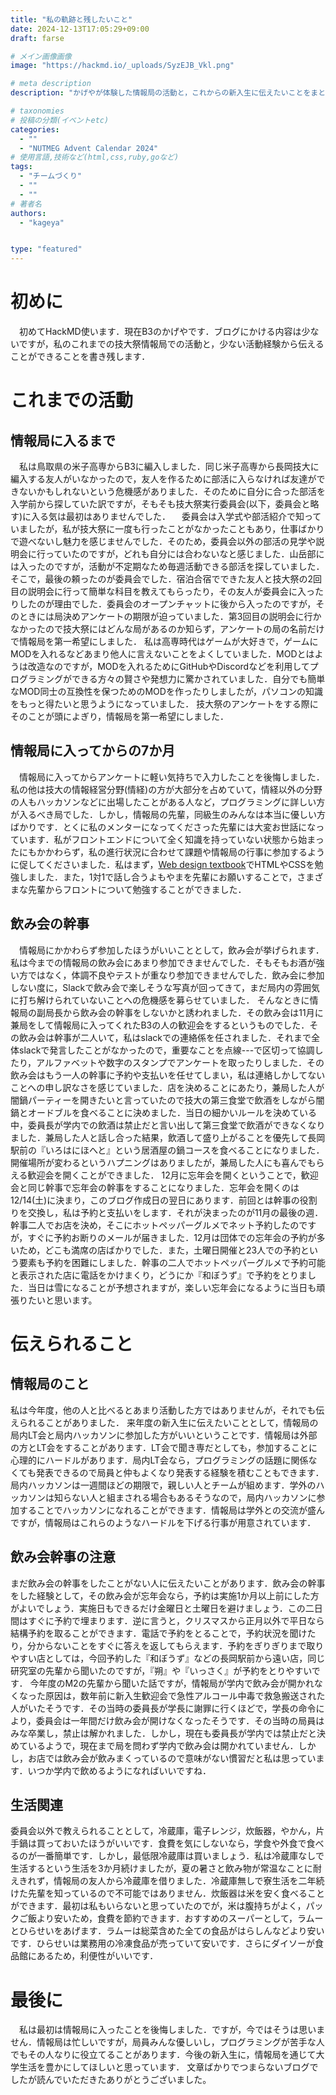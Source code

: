 ```yaml
---
title: "私の軌跡と残したいこと"
date: 2024-12-13T17:05:29+09:00
draft: farse

# メイン画像画像
image: "https://hackmd.io/_uploads/SyzEJB_Vkl.png"

# meta description
description: "かげやが体験した情報局の活動と，これからの新入生に伝えたいことをまとめました"

# taxonomies
# 投稿の分類(イベントetc)
categories:
  - ""
  - "NUTMEG Advent Calendar 2024"
# 使用言語,技術など(html,css,ruby,goなど)
tags:
  - "チームづくり"
  - ""
  - ""
# 著者名
authors:
  - "kageya"


type: "featured"
---
```

# 初めに
　初めてHackMD使います．現在B3のかげやです．ブログにかける内容は少ないですが，私のこれまでの技大祭情報局での活動と，少ない活動経験から伝えることができることを書き残します．
# これまでの活動
## 情報局に入るまで
　私は鳥取県の米子高専からB3に編入しました．同じ米子高専から長岡技大に編入する友人がいなかったので，友人を作るために部活に入らなければ友達ができないかもしれないという危機感がありました．そのために自分に合った部活を入学前から探していた訳ですが，そもそも技大祭実行委員会(以下，委員会と略す)に入る気は最初はありませんでした．
　委員会は入学式や部活紹介で知っていましたが，私が技大祭に一度も行ったことがなかったこともあり，仕事ばかりで遊べないし魅力を感じませんでした．そのため，委員会以外の部活の見学や説明会に行っていたのですが，どれも自分には合わないなと感じました．山岳部には入ったのですが，活動が不定期なため毎週活動できる部活を探していました．そこで，最後の頼ったのが委員会でした．宿泊合宿でできた友人と技大祭の2回目の説明会に行って簡単な科目を教えてもらったり，その友人が委員会に入ったりしたのが理由でした．委員会のオープンチャットに後から入ったのですが，そのときには局決めアンケートの期限が迫っていました．第3回目の説明会に行かなかったので技大祭にはどんな局があるのか知らず，アンケートの局の名前だけで情報局を第一希望にしました．
 私は高専時代はゲームが大好きで，ゲームにMODを入れるなどあまり他人に言えないことをよくしていました．MODとはようは改造なのですが，MODを入れるためにGitHubやDiscordなどを利用してプログラミングができる方々の賢さや発想力に驚かされていました．自分でも簡単なMOD同士の互換性を保つためのMODを作ったりしましたが，パソコンの知識をもっと得たいと思うようになっていました．
 技大祭のアンケートをする際にそのことが頭によぎり，情報局を第一希望にしました．
## 情報局に入ってからの7か月
　情報局に入ってからアンケートに軽い気持ちで入力したことを後悔しました．私の他は技大の情報経営分野(情経)の方が大部分を占めていて，情経以外の分野の人もハッカソンなどに出場したことがある人など，プログラミングに詳しい方が入るべき局でした．しかし，情報局の先輩，同級生のみんなは本当に優しい方ばかりです．とくに私のメンターになってくださった先輩には大変お世話になっています．私がフロントエンドについて全く知識を持っていない状態から始まったにもかかわらず，私の進行状況に合わせて課題や情報局の行事に参加するように促してくださいました．私はまず，[Web design textbook](https://web-design-textbook.com/#google_vignette)でHTMLやCSSを勉強しました．また，1対1で話し合うよもやまを先輩にお願いすることで，さまざまな先輩からフロントについて勉強することができました．
## 飲み会の幹事
　情報局にかかわらず参加したほうがいいこととして，飲み会が挙げられます．私は今までの情報局の飲み会にあまり参加できませんでした．そもそもお酒が強い方ではなく，体調不良やテストが重なり参加できませんでした．飲み会に参加しない度に，Slackで飲み会で楽しそうな写真が回ってきて，まだ局内の雰囲気に打ち解けられていないことへの危機感を募らせていました．
 そんなときに情報局の副局長から飲み会の幹事をしないかと誘われました．その飲み会は11月に兼局をして情報局に入ってくれたB3の人の歓迎会をするというものでした．その飲み会は幹事が二人いて，私はslackでの連絡係を任されました．それまで全体slackで発言したことがなかったので，重要なことを点線---で区切って協調したり，アルファベットや数字のスタンプでアンケートを取ったりしました．その飲み会はもう一人の幹事に予約や支払いを任せてしまい，私は連絡しかしてないことへの申し訳なさを感じていました．店を決めることにあたり，兼局した人が闇鍋パーティーを開きたいと言っていたので技大の第三食堂で飲酒をしながら闇鍋とオードブルを食べることに決めました．当日の細かいルールを決めている中，委員長が学内での飲酒は禁止だと言い出して第三食堂で飲酒ができなくなりました．兼局した人と話し合った結果，飲酒して盛り上がることを優先して長岡駅前の『いろはにほへと』という居酒屋の鍋コースを食べることになりました．開催場所が変わるというハプニングはありましたが，兼局した人にも喜んでもらえる歓迎会を開くことができました．
 12月に忘年会を開くということで，歓迎会と同じ幹事で忘年会の幹事をすることになりました．忘年会を開くのは12/14(土)に決まり，このブログ作成日の翌日にあります．前回とは幹事の役割りを交換し，私は予約と支払いをします．それが決まったのが11月の最後の週．幹事二人でお店を決め，そこにホットペッパーグルメでネット予約したのですが，すぐに予約お断りのメールが届きました．12月は団体での忘年会の予約が多いため，どこも満席の店ばかりでした．また，土曜日開催と23人での予約という要素も予約を困難にしました．幹事の二人でホットペッパーグルメで予約可能と表示された店に電話をかけまくり，どうにか『和ぼうず』で予約をとりました．当日は雪になることが予想されますが，楽しい忘年会になるように当日も頑張りたいと思います。
# 伝えられること
## 情報局のこと
 私は今年度，他の人と比べるとあまり活動した方ではありませんが，それでも伝えられることがありました．
  来年度の新入生に伝えたいこととして，情報局の局内LT会と局内ハッカソンに参加した方がいいということです．情報局は外部の方とLT会をすることがあります．LT会で聞き専だとしても，参加することに心理的にハードルがあります．局内LT会なら，プログラミングの話題に関係なくても発表できるので局員と仲もよくなり発表する経験を積むこともできます．局内ハッカソンは一週間ほどの期限で，親しい人とチームが組めます．学外のハッカソンは知らない人と組まされる場合もあるそうなので，局内ハッカソンに参加することでハッカソンになれることができます．情報局は学外との交流が盛んですが，情報局はこれらのようなハードルを下げる行事が用意されています．
## 飲み会幹事の注意
  まだ飲み会の幹事をしたことがない人に伝えたいことがあります．飲み会の幹事をした経験として，その飲み会が忘年会なら，予約は実施1か月以上前にした方がよいでしょう．実施日もできるだけ金曜日と土曜日を避けましょう．この二日間はすぐに予約で埋まります．逆に言うと，クリスマスから正月以外で平日なら結構予約を取ることができます．電話で予約をとることで，予約状況を聞けたり，分からないことをすぐに答えを返してもらえます．予約をぎりぎりまで取りやすい店としては，今回予約した『和ぼうず』などの長岡駅前から遠い店，同じ研究室の先輩から聞いたのですが，『朔』や『いっさく』が予約をとりやすいです．
  今年度のM2の先輩から聞いた話ですが，情報局が学内で飲み会が開かれなくなった原因は，数年前に新入生歓迎会で急性アルコール中毒で救急搬送された人がいたそうです．その当時の委員長が学長に謝罪に行くほどで，学長の命令により，委員会は一年間だけ飲み会が開けなくなったそうです．その当時の局員はみな卒業し，禁止は解かれました．しかし，現在も委員長が学内では禁止だと決めているようで，現在まで局を問わず学内で飲み会は開かれていません．しかし，お店では飲み会が飲みまくっているので意味がない慣習だと私は思っています．いつか学内で飲めるようになればいいですね．
## 生活関連
  委員会以外で教えられることとして，冷蔵庫，電子レンジ，炊飯器，やかん，片手鍋は買っておいたほうがいいです．食費を気にしないなら，学食や外食で食べるのが一番簡単です．しかし，最低限冷蔵庫は買いましょう．私は冷蔵庫なしで生活するという生活を3か月続けましたが，夏の暑さと飲み物が常温なことに耐えきれず，情報局の友人から冷蔵庫を借りました．冷蔵庫無しで寮生活を二年続けた先輩を知っているので不可能ではありません．炊飯器は米を安く食べることができます．最初は私もいらないと思っていたのでが，米は腹持ちがよく，パックご飯より安いため，食費を節約できます．おすすめのスーパーとして，ラムーとひらせいをあげます．ラムーは総菜含めた全ての食品がはらしんなどより安いです．ひらせいは業務用の冷凍食品が売っていて安いです．さらにダイソーが食品館にあるため，利便性がいいです．
# 最後に
　私は最初は情報局に入ったことを後悔しました．ですが，今ではそうは思いません．情報局は忙しいですが，局員みんな優しいし，プログラミングが苦手な人でもその人なりに役立てることがあります．今後の新入生に，情報局を通じて大学生活を豊かにしてほしいと思っています．
 文章ばかりでつまらないブログでしたが読んでいただきたありがとうございました。